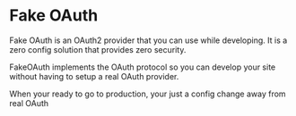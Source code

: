 
# Fake OAuth

Fake OAuth is an OAuth2 provider that you can use while developing. 
It is a zero config solution that provides zero security.

FakeOAuth implements the OAuth protocol so you can develop your site without having to setup a real OAuth provider.

When your ready to go to production, your just a config change away from real OAuth



